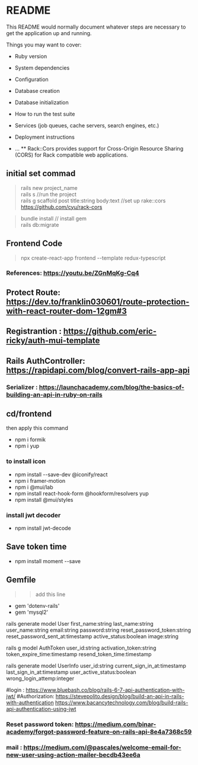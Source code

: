 # README

This README would normally document whatever steps are necessary to get the
application up and running.

Things you may want to cover:

* Ruby version

* System dependencies

* Configuration

* Database creation

* Database initialization

* How to run the test suite

* Services (job queues, cache servers, search engines, etc.)

* Deployment instructions

* ...
** Rack::Cors provides support for Cross-Origin Resource Sharing (CORS) for Rack compatible web applications.

## initial set commad
> rails new project_name <br/>
> rails s //run the project  <br/>
> rails g scaffold post title:string body:text
//set up rake::cors https://github.com/cyu/rack-cors

> bundle install // install gem  <br/>
> rails db:migrate


## Frontend Code 
> npx create-react-app frontend --template redux-typescript

### References: https://youtu.be/ZGnMqKg-Cq4
## Protect Route: https://dev.to/franklin030601/route-protection-with-react-router-dom-12gm#3
## Registrantion : https://github.com/eric-ricky/auth-mui-template
## Rails AuthController: https://rapidapi.com/blog/convert-rails-app-api
### Serializer : https://launchacademy.com/blog/the-basics-of-building-an-api-in-ruby-on-rails

## cd/frontend 
then apply this command
* npm i formik
* npm i yup
### to install icon
* npm install --save-dev @iconify/react
* npm i framer-motion
* npm i @mui/lab
* npm install react-hook-form @hookform/resolvers yup
* npm install @mui/styles
### install jwt decoder
* npm install jwt-decode
 ## Save token time
 * npm install moment --save

## Gemfile
>> add this line 
* gem 'dotenv-rails'
* gem 'mysql2'

rails generate model User first_name:string last_name:string user_name:string email:string password:string reset_password_token:string reset_password_sent_at:timestamp  active_status:boolean image:string

rails g model AuthToken user_id:string activation_token:string token_expire_time:timestamp resend_token_time:timestamp 

rails generate model UserInfo user_id:string current_sign_in_at:timestamp last_sign_in_at:timestamp user_active_status:boolean wrong_login_attemp:integer 

#login : https://www.bluebash.co/blog/rails-6-7-api-authentication-with-jwt/
#Authorization: https://stevepolito.design/blog/build-an-api-in-rails-with-authentication
https://www.bacancytechnology.com/blog/build-rails-api-authentication-using-jwt

### Reset password token: https://medium.com/binar-academy/forgot-password-feature-on-rails-api-8e4a7368c59
### mail : https://medium.com/@pascales/welcome-email-for-new-user-using-action-mailer-becdb43ee6a

